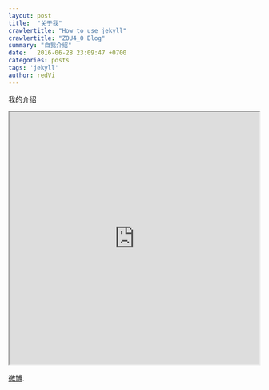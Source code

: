 ```yaml
---
layout: post
title:  "关于我"
crawlertitle: "How to use jekyll"
crawlertitle: "ZOU4_0 Blog"
summary: "自我介绍"
date:   2016-06-28 23:09:47 +0700
categories: posts
tags: 'jekyll'
author: redVi
---
```


我的介绍

<iframe src="https://www.openprocessing.org/sketch/419845/embed/" width="500" height="505"></iframe>




[微博][jekyll-gh].

[微博]: http://weibo.com/2018989244/profile?topnav=1&wvr=6
[jekyll-gh]:   https://github.com/jekyll/jekyll
[jekyll-talk]: https://talk.jekyllrb.com/
